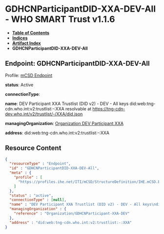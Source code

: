 # GDHCNParticipantDID-XXA-DEV-All - WHO SMART Trust v1.1.6

* [**Table of Contents**](toc.md)
* [**Indices**](indices.md)
* [**Artifact Index**](artifacts.md)
* **GDHCNParticipantDID-XXA-DEV-All**

## Endpoint: GDHCNParticipantDID-XXA-DEV-All

Profile: [mCSD Endpoint](https://profiles.ihe.net/ITI/mCSD/4.0.0/StructureDefinition-IHE.mCSD.Endpoint.html)

**status**: Active

**connectionType**: 

**name**: DEV Participant XXA Trustlist (DID v2) - DEV - All keys did:web:tng-cdn.who.int:v2:trustlist:-:XXA resolvable at https://tng-cdn-dev.who.int/v2/trustlist/-/XXA/did.json

**managingOrganization**: [Organization DEV Participant XXA](Organization-GDHCNParticipant-XXA-DEV.md)

**address**: did:web:tng-cdn.who.int:v2:trustlist:-:XXA



## Resource Content

```json
{
  "resourceType" : "Endpoint",
  "id" : "GDHCNParticipantDID-XXA-DEV-All",
  "meta" : {
    "profile" : [
      "https://profiles.ihe.net/ITI/mCSD/StructureDefinition/IHE.mCSD.Endpoint"
    ]
  },
  "status" : "active",
  "connectionType" : [null],
  "name" : "DEV Participant XXA Trustlist (DID v2) - DEV - All keys\ndid:web:tng-cdn.who.int:v2:trustlist:-:XXA\nresolvable at https://tng-cdn-dev.who.int/v2/trustlist/-/XXA/did.json",
  "managingOrganization" : {
    "reference" : "Organization/GDHCNParticipant-XXA-DEV"
  },
  "address" : "did:web:tng-cdn.who.int:v2:trustlist:-:XXA"
}

```

